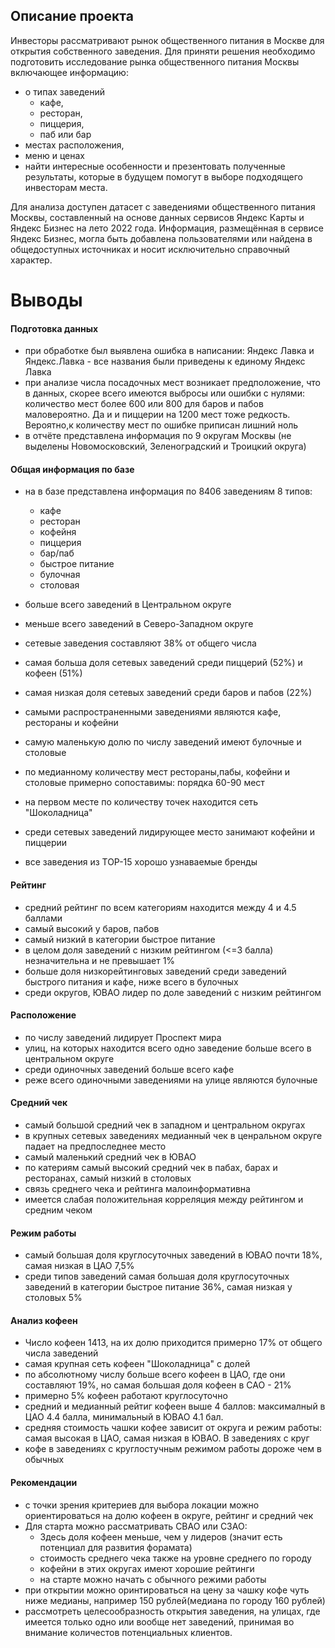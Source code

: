 ## Описание проекта <a id=1></a>
Инвесторы рассматривают рынок общественного питания в Москве для открытия собственного заведения.
Для приняти решения необходимо подготовить исследование рынка общественного питания Москвы включающее информацию:
- о типах заведений
    - кафе,
    - ресторан, 
    - пиццерия,
    - паб или бар
- местах расположения, 
- меню и ценах
- найти интересные особенности и презентовать полученные результаты, которые в будущем помогут в выборе подходящего инвесторам места.

Для анализа  доступен датасет с заведениями общественного питания Москвы, составленный на основе данных сервисов Яндекс Карты и Яндекс Бизнес на лето 2022 года. Информация, размещённая в сервисе Яндекс Бизнес, могла быть добавлена пользователями или найдена в общедоступных источниках и носит исключительно справочный характер.

# Выводы <a id=5></a>

#### Подготовка данных
- при обработке был выявлена ошибка в написании: Яндекс Лавка и Яндекс.Лавка - все названия были приведены к единому Яндекс Лавка
- при анализе числа посадочных мест возникает предположение, что в данных, скорее всего имеются выбросы или ошибки с нулями: количество  мест более 600 или 800 для баров и пабов маловероятно. Да и и пиццерии на 1200 мест тоже редкость. Вероятно,к количеству мест по ошибке  приписан лишний ноль
- в отчёте представлена информация по 9 округам Москвы (не выделены Новомосковский, Зеленоградский и Троицкий округа)

#### Общая информация по базе
- на в базе  представлена информация по 8406 заведениям 8 типов:
   - кафе
   - ресторан
   - кофейня
   - пиццерия
   - бар/паб
   - быстрое питание
   - булочная
   - столовая
- больше всего заведений в Центральном округе
- меньше всего заведений в Северо-Западном округе

- сетевые заведения составляют 38% от общего числа
- самая больша доля сетевых заведений среди пиццерий (52%) и кофеен (51%)
- самая низкая доля сетевых заведений среди баров и пабов (22%)
- самыми распространенными заведениями являются кафе, рестораны и кофейни
- самую маленькую долю по числу заведений имеют булочные и столовые
- по медианному количеству мест  рестораны,пабы, кофейни и столовые примерно сопоставимы: порядка 60-90 мест 
- на первом месте по количеству точек находится  сеть "Шоколадница"
- среди сетевых заведений лидирующее место занимают кофейни и пиццерии
- все заведения из ТОР-15 хорошо узнаваемые бренды
#### Рейтинг
- средний рейтинг по всем категориям находится между 4 и 4.5 баллами
- самый высокий у баров, пабов
- самый низкий в категории быстрое питание
- в целом доля заведений с низким рейтингом (<=3 балла) незначительна и не превышает 1%
- больше доля низкорейтинговых заведений среди заведений быстрого питания и кафе, ниже всего в булочных
- среди округов,  ЮВАО лидер по доле заведений с низким рейтингом
#### Расположение
- по числу заведений лидирует Проспект мира
- улиц, на которых находится всего одно заведение больше всего в центральном округе
- среди одиночных заведений больше всего кафе
- реже всего одиночными заведениями на улице являются булочные
#### Средний чек
- самый большой средний чек в западном и центральном округах
- в крупных сетевых заведениях медианный чек в ценральном округе падает на предпоследнее место
- самый маленький средний чек в ЮВАО
- по катериям самый высокий средний чек в пабах, барах и ресторанах, самый низкий в столовых
- связь среднего чека и рейтинга малоинформативна
- имеется слабая положительная корреляция между рейтингом и средним чеком
#### Режим работы
- самый большая доля круглосуточных заведений в ЮВАО почти 18%, самая низкая в ЦАО 7,5%
- среди типов заведений самая большая доля круглосуточных заведений в категории быстрое питание 36%, самая низкая у столовых 5%

#### Анализ кофеен

- Число кофеен 1413, на их долю приходится примерно 17% от общего числа заведений
- самая крупная сеть кофеен "Шоколадница" с долей 
- по абсолютному числу больше всего кофеен в ЦАО, где они составляют 19%, но самая большая доля кофеен в САО - 21%
- примерно 5% кофеен работают круглосуточно
- средний и медианный рейтиг кофеен выше 4 баллов: максималный в ЦАО 4.4 балла, минимальный в ЮВАО 4.1 бал.
- средняя стоимость чашки кофее зависит от округа и режим работы: самая высокая в ЦАО, самая низкая в ЮВАО. В заведениях с круг
- кофе в заведениях с круглостучным режимом работы дороже чем в обычных

####  Рекомендации
- с точки зрения критериев для выбора локации можно ориентироваться на долю кофеен в округе, рейтинг и средний чек 
- Для старта можно рассматривать СВАО или СЗАО:
    - Здесь доля кофеен меньше, чем у лидеров (значит есть потенциал для развития форамата)
    - стоимость среднего чека также на уровне среднего по городу
    - кофейни в этих округах имеют хорошие рейтинги
    - на старте можно начать с обычного режими работы
- при открытии можно оринтироваться на цену за чашку кофе чуть ниже медианы, например 150 рублей(медиана по городу 160 рублей)
- рассмотреть целесообразность открытия заведения, на улицах, где имеется только одно или вообще нет заведений, принимая во внимание количестов потенциальных клиентов.
